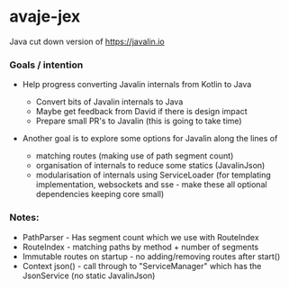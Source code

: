 # avaje-jex

Java cut down version of https://javalin.io


### Goals / intention

- Help progress converting Javalin internals from Kotlin to Java
    - Convert bits of Javalin internals to Java
    - Maybe get feedback from David if there is design impact
    - Prepare small PR's to Javalin (this is going to take time)

- Another goal is to explore some options for Javalin along the lines of
    - matching routes (making use of path segment count)
    - organisation of internals to reduce some statics (JavalinJson)
    - modularisation of internals using ServiceLoader (for templating implementation, websockets and sse - make these all optional dependencies keeping core small)

### Notes:

- PathParser - Has segment count which we use with RouteIndex
- RouteIndex - matching paths by method + number of segments
- Immutable routes on startup - no adding/removing routes after start()
- Context json() - call through to "ServiceManager" which has the JsonService (no static JavalinJson)
